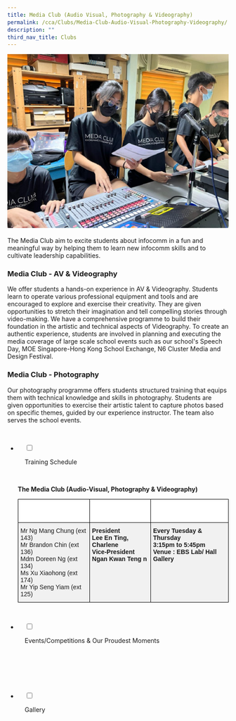 ```yaml
---
title: Media Club (Audio Visual, Photography & Videography)
permalink: /cca/Clubs/Media-Club-Audio-Visual-Photography-Videography/
description: ""
third_nav_title: Clubs
---
```

![](/images/Our%20Curriculum/Non%20Academic%20Programmes/CoCurricular%20Activities/Clubs/Media%20Club/M1.jpg)

The Media Club aim to excite students about infocomm in a fun and meaningful way by helping them to learn new infocomm skills and to cultivate leadership capabilities.

### **Media Club - AV & Videography**

We offer students a hands-on experience in AV & Videography. Students learn to operate various professional equipment and tools and are encouraged to explore and exercise their creativity. They are given opportunities to stretch their imagination and tell compelling stories through video-making. We have a comprehensive programme to build their foundation in the artistic and technical aspects of Videography. To create an authentic experience, students are involved in planning and executing the media coverage of large scale school events such as our school's Speech Day, MOE Singapore-Hong Kong School Exchange, N6 Cluster Media and Design Festival.

### **Media Club - Photography**

Our photography programme offers students structured training that equips them with technical knowledge and skills in photography. Students are given opportunities to exercise their artistic talent to capture photos based on specific themes, guided by our experience instructor. The team also serves the school events.


<ul class="jekyllcodex_accordion">

  <li>

    <input type="checkbox" id="accordion1">

    <label for="accordion1">Training Schedule</label>

    <div>

<p> <b>The Media Club (Audio-Visual, Photography & Videography)</b><br>
			<style type="text/css">
.tg  {border-collapse:collapse;border-spacing:0;}
.tg td{border-color:black;border-style:solid;border-width:1px;font-family:Arial, sans-serif;font-size:14px;
  overflow:hidden;padding:10px 5px;word-break:normal;}
.tg th{border-color:black;border-style:solid;border-width:1px;font-family:Arial, sans-serif;font-size:14px;
  font-weight:normal;overflow:hidden;padding:10px 5px;word-break:normal;}
.tg .tg-ozs2{background-color:#F1F1F1;font-weight:bold;text-align:left;vertical-align:top}
.tg .tg-70mf{background-color:#FFF;color:#FFF;font-weight:bold;text-align:left;vertical-align:top}
.tg .tg-jikt{background-color:#F1F1F1;text-align:left;vertical-align:top}
</style>
<table class="tg">
<thead>
  <tr>
    <th class="tg-70mf">Teachers-in-charge</th>
    <th class="tg-70mf">Committee Members</th>
    <th class="tg-70mf">Training Information</th>
  </tr>
</thead>
<tbody>
  <tr>
    <td class="tg-jikt">Mr Ng Mang Chung (ext 143)<br>Mr Brandon Chin (ext 136)<br>Mdm Doreen Ng (ext 134)<br>Ms Xu Xiaohong (ext 174)<br>Mr Yip Seng Yiam (ext 125)<br></td>
    <td class="tg-ozs2"><span style="font-weight:bolder">President</span><br>Lee En Ting, Charlene<br><span style="font-weight:bolder">Vice-President</span><br>Ngan Kwan Teng n</td>
    <td class="tg-ozs2"><span style="font-weight:bolder">Every Tuesday &amp; Thursday</span><br>3:15pm to 5:45pm<br><span style="font-weight:bolder">Venue :</span> EBS Lab/ Hall Gallery</td>
  </tr>
</tbody>
</table>
			</p>

    </div>

</li>
	<li>

    <input type="checkbox" id="accordion2">

    <label for="accordion2">Events/Competitions & Our Proudest Moments</label>

    <div>

      <p> </p>

    </div>

</li>
	
<li>

    <input type="checkbox" id="accordion3">

    <label for="accordion3">Gallery</label>

    <div>

<p> </p>

    </div>

</li>
	
	

	
</ul>